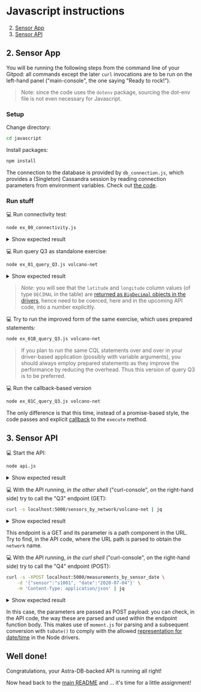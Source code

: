 # Javascript instructions

2. [Sensor App](#2-sensor-app)
3. [Sensor API](#3-sensor-api)

## 2. Sensor App

You will be running the following steps from the command line of your Gitpod: all commands except the later `curl` invocations are to be run on the left-hand panel ("main-console", the one saying "Ready to rock!").

> Note: since the code uses the `dotenv` package, sourcing the dot-env file is not even necessary for Javascript.

### Setup

Change directory:

```bash
cd javascript
```

Install packages:

```bash
npm install
```

The connection to the database is provided by `db_connection.js`, which
provides a (Singleton) Cassandra session by reading connection parameters
from environment variables. Check out [the code](db_connection.js).

### Run stuff

💻 Run connectivity test:

```bash
node ex_00_connectivity.js
```

<details><summary>Show expected result</summary>

```
$> node ex_00_connectivity.js 
Creating session.
    ** Connected to cluster 'cndb' at data center 'us-east1' **
Session closed.
```

</details>

💻 Run query Q3 as standalone exercise:

```bash
node ex_01_query_Q3.js volcano-net
```
<details><summary>Show expected result</summary>

```
$ node ex_01_query_Q3.js volcano-net
Creating session.
    ** Querying sensors for network 'volcano-net' ...
      - Sensor    s2001 (LAT=44.46, LON=-110.83): accuracy = high, sensitivity = medium
      - Sensor    s2002 (LAT=44.46, LON=-110.83): accuracy = high, sensitivity = medium
Session closed.
```

</details>

> _Note_: you will see that the `latitude` and `longitude` column values
> (of type `DECIMAL` in the table) are
> [returned as `BigDecimal` objects in the drivers](https://docs.datastax.com/en/developer/nodejs-driver/4.6/features/datatypes/), hence
> need to be coerced, here and in the upcoming API code, into a number explicitly.

💻 Try to run the improved form of the same exercise, which uses prepared statements:

```bash
node ex_01B_query_Q3.js volcano-net
```
> If you plan to run the same CQL statements over and over in your driver-based application
> (possibly with variable arguments), you should always employ prepared statements as they improve
> the performance by reducing the overhead. Thus this version of query Q3 is to be preferred.

💻 Run the callback-based version

```bash
node ex_01C_query_Q3.js volcano-net
```

The only difference is that this time, instead of a promise-based style,
the code passes and explicit [callback](https://docs.datastax.com/en/developer/nodejs-driver/4.6/api/class.Client/#execute) to the `execute` method.

## 3. Sensor API

💻 Start the API:

```bash
node api.js
```

<details><summary>Show expected result</summary>

```
$> node api.js
Creating session.
API ready on port 5000
```

</details>

💻 With the API running, _in the other shell_ ("curl-console", on the right-hand side) try to call the "Q3" endpoint (GET):

```bash
curl -s localhost:5000/sensors_by_network/volcano-net | jq
```

<details><summary>Show expected result</summary>

```
$> curl -s localhost:5000/sensors_by_network/volcano-net | jq
[
    {
        "network": "volcano-net",
        "sensor": "s2001",
        "characteristics": {
            "accuracy": "high",
            "sensitivity": "medium"
        },
        "latitude": 44.460321,
        "longitude": -110.828151
    },
    {
        "network": "volcano-net",
        "sensor": "s2002",
        "characteristics": {
            "accuracy": "high",
            "sensitivity": "medium"
        },
        "latitude": 44.463195,
        "longitude": -110.830124
    }
]
```

</details>

This endpoint is a GET and its parameter is a path component in the URL.
Try to find, in the API code, where the URL path is parsed to obtain the `network` name.

💻 With the API running, _in the curl shell_ ("curl-console", on the right-hand side) try to call the "Q4" endpoint (POST):

```bash
curl -s -XPOST localhost:5000/measurements_by_sensor_date \
    -d '{"sensor":"s1001", "date":"2020-07-04"}' \
    -H 'Content-Type: application/json' | jq
```
<details><summary>Show expected result</summary>

```
$> curl -s -XPOST localhost:5000/measurements_by_sensor_date \
>     -d '{"sensor":"s1001", "date":"2020-07-04"}' \
>     -H 'Content-Type: application/json' | jq
[
    {
        "timestamp": "2020-07-04T12:59:59.000Z",
        "value": 98
    },
    {
        "timestamp": "2020-07-04T12:00:01.000Z",
        "value": 97
    },
    {
        "timestamp": "2020-07-04T00:59:59.000Z",
        "value": 79
    },
    {
        "timestamp": "2020-07-04T00:00:01.000Z",
        "value": 80
    }
]
```

</details>

In this case, the parameters are passed as POST payload: you can check, in the API
code, the way these are parsed and used within the endpoint function body.
This makes use of `moment.js` for parsing and a subsequent conversion with
`toDate()` to comply with the allowed [representation for date/time](https://docs.datastax.com/en/developer/nodejs-driver/4.6/features/datatypes/datetime/) in the Node drivers.

## Well done!

Congratulations, your Astra-DB-backed API is running all right!

Now head back to the [main README](../README.md#homework-instructions) and ... it's time for a little assignment!
